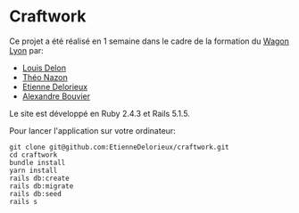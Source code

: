 # Craftwork

Ce projet a été réalisé en 1 semaine dans le cadre de la formation du [Wagon Lyon](https://www.lewagon.com/) par:

* [Louis Delon](https://github.com/louleman34)
* [Théo Nazon](https://github.com/theolal)
* [Etienne Delorieux](https://github.com/EtienneDelorieux)
* [Alexandre Bouvier](https://github.com/alexandrebk)

Le site est développé en Ruby 2.4.3 et Rails 5.1.5.

Pour lancer l'application sur votre ordinateur:

```
git clone git@github.com:EtienneDelorieux/craftwork.git
cd craftwork
bundle install
yarn install
rails db:create
rails db:migrate
rails db:seed
rails s
```
